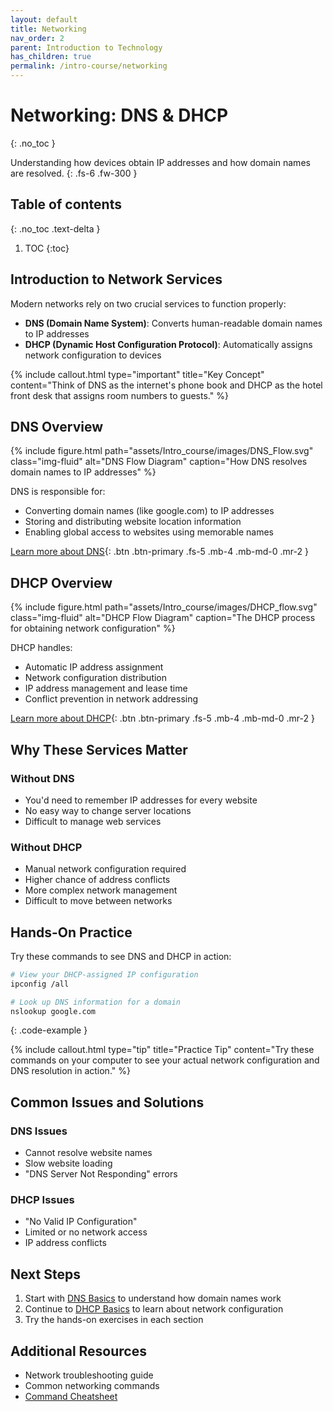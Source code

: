 ```yaml
---
layout: default
title: Networking
nav_order: 2
parent: Introduction to Technology
has_children: true
permalink: /intro-course/networking
---
```


# Networking: DNS & DHCP
{: .no_toc }

Understanding how devices obtain IP addresses and how domain names are resolved.
{: .fs-6 .fw-300 }

## Table of contents
{: .no_toc .text-delta }

1. TOC
{:toc}

## Introduction to Network Services

Modern networks rely on two crucial services to function properly:
- **DNS (Domain Name System)**: Converts human-readable domain names to IP addresses
- **DHCP (Dynamic Host Configuration Protocol)**: Automatically assigns network configuration to devices

{% include callout.html type="important" title="Key Concept" content="Think of DNS as the internet's phone book and DHCP as the hotel front desk that assigns room numbers to guests." %}

## DNS Overview

{% include figure.html path="assets/Intro_course/images/DNS_Flow.svg" class="img-fluid" alt="DNS Flow Diagram" caption="How DNS resolves domain names to IP addresses" %}

DNS is responsible for:
- Converting domain names (like google.com) to IP addresses
- Storing and distributing website location information
- Enabling global access to websites using memorable names

[Learn more about DNS](dns-basics){: .btn .btn-primary .fs-5 .mb-4 .mb-md-0 .mr-2 }

## DHCP Overview

{% include figure.html path="assets/Intro_course/images/DHCP_flow.svg" class="img-fluid" alt="DHCP Flow Diagram" caption="The DHCP process for obtaining network configuration" %}

DHCP handles:
- Automatic IP address assignment
- Network configuration distribution
- IP address management and lease time
- Conflict prevention in network addressing

[Learn more about DHCP](dhcp-basics){: .btn .btn-primary .fs-5 .mb-4 .mb-md-0 .mr-2 }

## Why These Services Matter

### Without DNS
- You'd need to remember IP addresses for every website
- No easy way to change server locations
- Difficult to manage web services

### Without DHCP
- Manual network configuration required
- Higher chance of address conflicts
- More complex network management
- Difficult to move between networks

## Hands-On Practice

Try these commands to see DNS and DHCP in action:

```bash
# View your DHCP-assigned IP configuration
ipconfig /all

# Look up DNS information for a domain
nslookup google.com
```
{: .code-example }

{% include callout.html type="tip" title="Practice Tip" content="Try these commands on your computer to see your actual network configuration and DNS resolution in action." %}

## Common Issues and Solutions

### DNS Issues
- Cannot resolve website names
- Slow website loading
- "DNS Server Not Responding" errors

### DHCP Issues
- "No Valid IP Configuration"
- Limited or no network access
- IP address conflicts

## Next Steps

1. Start with [DNS Basics](dns-basics) to understand how domain names work
2. Continue to [DHCP Basics](dhcp-basics) to learn about network configuration
3. Try the hands-on exercises in each section

## Additional Resources

- Network troubleshooting guide
- Common networking commands
- [Command Cheatsheet](assets/Intro_course/slides/command-cheatsheet.html)
